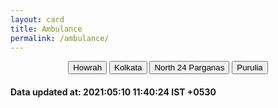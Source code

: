 ```yaml
---
layout: card
title: Ambulance
permalink: /ambulance/
---
```

<div align="center">
 <div class="btn-group">
<a href="{{ "/ambulance/Howrah" | relative_url}}" class="button"><button>Howrah</button></a>
<a href="{{ "/ambulance/Kolkata" | relative_url}}" class="button"><button>Kolkata</button></a>
<a href="{{ "/ambulance/North-24-Parganas" | relative_url}}" class="button"><button>North 24 Parganas</button></a>
<a href="{{ "/ambulance/Purulia" | relative_url}}" class="button"><button>Purulia</button></a>
</div>
</div>
<h4> Data updated at: 2021:05:10 11:40:24 IST +0530 </h4>
